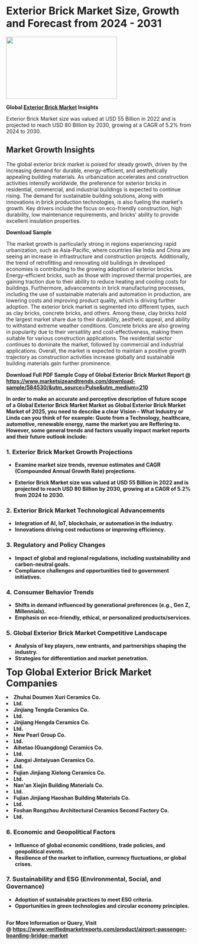 <H1>Exterior Brick Market Size, Growth and Forecast from 2024 - 2031</H1><img class="aligncenter size-medium wp-image-584254" src="https://thirdeyenews.in/wp-content/uploads/2024/09/Global-Market-Research-300x168.jpeg" alt="" width="300" height="168" /><p><strong>Global&nbsp;<a href="https://www.marketsizeandtrends.com/download-sample/584530/&amp;utm_source=Pulse&amp;utm_medium=210">Exterior Brick Market</a> Insights</strong></p><p>Exterior Brick Market size was valued at USD 55 Billion in 2022 and is projected to reach USD 80 Billion by 2030, growing at a CAGR of 5.2% from 2024 to 2030.</p><p><h2>Market Growth Insights</h2> <p>The global exterior brick market is poised for steady growth, driven by the increasing demand for durable, energy-efficient, and aesthetically appealing building materials. As urbanization accelerates and construction activities intensify worldwide, the preference for exterior bricks in residential, commercial, and industrial buildings is expected to continue rising. The demand for sustainable building solutions, along with innovations in brick production technologies, is also fueling the market's growth. Key drivers include the focus on eco-friendly construction, high durability, low maintenance requirements, and bricks' ability to provide excellent insulation properties.</p> <p><strong>Download Sample</strong></p> <p>The market growth is particularly strong in regions experiencing rapid urbanization, such as Asia-Pacific, where countries like India and China are seeing an increase in infrastructure and construction projects. Additionally, the trend of retrofitting and renovating old buildings in developed economies is contributing to the growing adoption of exterior bricks. Energy-efficient bricks, such as those with improved thermal properties, are gaining traction due to their ability to reduce heating and cooling costs for buildings. Furthermore, advancements in brick manufacturing processes, including the use of sustainable materials and automation in production, are lowering costs and improving product quality, which is driving further adoption. The exterior brick market is segmented into different types, such as clay bricks, concrete bricks, and others. Among these, clay bricks hold the largest market share due to their durability, aesthetic appeal, and ability to withstand extreme weather conditions. Concrete bricks are also growing in popularity due to their versatility and cost-effectiveness, making them suitable for various construction applications. The residential sector continues to dominate the market, followed by commercial and industrial applications. Overall, the market is expected to maintain a positive growth trajectory as construction activities increase globally and sustainable building materials gain further prominence. <p><strong></p><p><span class=""><strong>Download Full PDF Sample Copy of Global Exterior Brick Market Report</strong> @ <a href="https://www.marketsizeandtrends.com/download-sample/584530/&amp;utm_source=Pulse&amp;utm_medium=210" target="_blank">https://www.marketsizeandtrends.com/download-sample/584530/&amp;utm_source=Pulse&amp;utm_medium=210</a></span></p><p>In order to make an accurate and perceptive description of future scope of a Global&nbsp;Exterior Brick Market Market as Global&nbsp;Exterior Brick Market Market of 2025, you need to describe a clear Vision &ndash; What Industry or Linda can you think of for example: Quote from a Technology, healthcare, automotive, renewable energy, name the market you are Reffering to. However, some general trends and factors usually impact market reports and their future outlook include:</p><h3>1.&nbsp;<strong>Exterior Brick Market Growth Projections</strong></h3><ul><li>Examine market size trends, revenue estimates and CAGR (Compounded Annual Growth Rate) projections.</li><li><p>Exterior Brick Market size was valued at USD 55 Billion in 2022 and is projected to reach USD 80 Billion by 2030, growing at a CAGR of 5.2% from 2024 to 2030.</p></li></ul><h3>2.&nbsp;<strong>Exterior Brick Market Technological Advancements</strong></h3><ul><li>Integration of AI, IoT, blockchain, or automation in the industry.</li><li>Innovations driving cost reductions or improving efficiency.</li></ul><h3>3.&nbsp;<strong>Regulatory and Policy Changes</strong></h3><ul><li>Impact of global and regional regulations, including sustainability and carbon-neutral goals.</li><li>Compliance challenges and opportunities tied to government initiatives.</li></ul><h3>4.&nbsp;<strong>Consumer Behavior Trends</strong></h3><ul><li>Shifts in demand influenced by generational preferences (e.g., Gen Z, Millennials).</li><li>Emphasis on eco-friendly, ethical, or personalized products/services.</li></ul><h3>5.&nbsp;<strong>Global Exterior Brick Market Competitive Landscape</strong></h3><ul><li>Analysis of key players, new entrants, and partnerships shaping the industry.</li><li>Strategies for differentiation and market penetration.</li></ul><p data-pm-slice="1 1 []"><span style="color: inherit; font-family: inherit; font-size: 25px;">Top Global Exterior Brick Market Companies</span></p><div class="" data-test-id=""><p><li>Zhuhai Doumen Xuri Ceramics Co.</li><li> Ltd.</li><li> Jinjiang Tengda Ceramics Co.</li><li> Ltd.</li><li> Jinjiang Hengda Ceramics Co.</li><li> Ltd.</li><li> New Pearl Group Co.</li><li> Ltd.</li><li> Aihetao (Guangdong) Ceramics Co.</li><li> Ltd.</li><li> Jiangxi Jintaiyuan Ceramics Co.</li><li> Ltd.</li><li> Fujian Jinjiang Xielong Ceramics Co.</li><li> Ltd.</li><li> Nan'an Xiejin Building Materials Co.</li><li> Ltd.</li><li> Fujian Jinjiang Haoshan Building Materials Co.</li><li> Ltd.</li><li> Foshan Rongzhou Architectural Ceramics Second Factory Co.</li><li> Ltd.</li></p></div><h3>6.&nbsp;<strong>Economic and Geopolitical Factors</strong></h3><ul><li>Influence of global economic conditions, trade policies, and geopolitical events.</li><li>Resilience of the market to inflation, currency fluctuations, or global crises.</li></ul><h3>7.&nbsp;<strong>Sustainability and ESG (Environmental, Social, and Governance)</strong></h3><ul><li>Adoption of sustainable practices to meet ESG criteria.</li><li>Opportunities in green technologies and circular economy principles.</li></ul><h2><strong style="font-size: 14px;">For More Information or Query, Visit @&nbsp;</strong><a style="background-color: #ffffff; font-size: 14px;" href="https://www.marketsizeandtrends.com/report/exterior-brick-market/" target="_blank">https://www.verifiedmarketreports.com/product/airport-passenger-boarding-bridge-market</a></h2>
